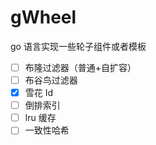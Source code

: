 # gWheel

go 语言实现一些轮子组件或者模板

-   [ ] 布隆过滤器（普通+自扩容）
-   [ ] 布谷鸟过滤器
-   [x] 雪花 Id
-   [ ] 倒排索引
-   [ ] lru 缓存
-   [ ] 一致性哈希
